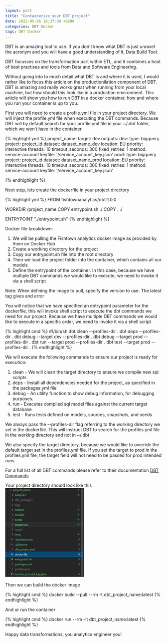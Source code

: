 ```yaml
---
layout: post
title: "Containerize your DBT project"
date: 2022-05-06 10:37:00 +0200
categories: DBT Docker
tags: DBT Docker
---
```

DBT is an amazing tool to use. If you don't know what DBT is just unravel the acronym and you will have a good understanding of it, Data Build Tool.

DBT focusses on the transformation part within ETL, and it combines a host of best practises and tools from Data and Software Engineering.

Without going into to much detail what DBT is and where it is used, I would rather like to focus this article on the productionilation component of DBT. DBT is amazing and really works great when running from your local machine, but how should this look like in a production environment. This article will show you how to run DBT in a docker container, how and where you run your container is up to you.

First you will need to create a profile.yml file in your project directory. We will inject the profile.yml file when executing the DBT commands. Because DBT will by default search for your profile.yml file in your ~/.dbt folder, which we won’t have in the container.

{% highlight yml %}
project_name:
  target: dev
  outputs:
    dev:
      type: bigquery
      project: project_id
      dataset: dataset_name_dev
      location: EU
      priority: interactive
      threads: 10
      timeout_seconds: 300
      fixed_retries: 1
      method: service-account
      keyfile: '/service_account_key.json'
    prod:
      type: bigquery
      project: project_id
      dataset: dataset_name_prod
      location: EU
      priority: interactive
      threads: 10
      timeout_seconds: 300
      fixed_retries: 1
      method: service-account
      keyfile: '/service_account_key.json'
  

{% endhighlight %}

Next step, lets create the dockerfile in your project directory

{% highlight yml %}
FROM fishtownanalytics/dbt:1.0.0

WORKDIR /project_name
COPY entrypoint.sh ./
COPY . ./

ENTRYPOINT "./entrypoint.sh"
{% endhighlight %}

Docker file breakdown:
1. We will be pulling the Fishtown analytics docker image as provided by them on Docker Hub 
2. Create a working directory for the project
3. Copy our entrypoint.sh file into the root directory
4. Then we load the project folder into the container, which contains all our models
5. Define the entrypoint of the container. In this case, because we have multiple DBT commands we would like to execute, we need to invoke it via a shell script

Note:
When defining the image to pull, specify the version to use. The latest tag gives and error

You will notice that we have specified an entrypoint parameter for the dockerfile, this will invoke shell script to execute the dbt commands we need for our project. Because we have multiple DBT commands we would like to execute in a specific order, we need to invoke it via a shell script

{% highlight cmd %}
#!/bin/sh
dbt clean --profiles-dir . 
dbt deps --profiles-dir . 
dbt debug --target dev --profiles-dir .
dbt debug --target prod --profiles-dir .
dbt run --target prod --profiles-dir .
dbt test --target prod --profiles-dir .
{% endhighlight %}

We will execute the following commands to ensure our project is ready for execution:
1. clean - We will clean the target directory to ensure we compile new sql scripts
1. deps  - Install all dependencies needed for the project, as specified in the packages.yml file
1. debug - An utility function to show debug information, for debugging purposes.
1. run   - Executes compiled sql model files against the current target database
1. test  - Runs tests defined on models, sources, snapshots, and seeds

We always pass the --profiles-dir flag referring to the working directory we set in the dockerfile. This will instruct DBT to search for the profiles.yml file in the working directory and not in ~/.dbt

We also specify the target directory, because we would like to override the default target set in the profiles.yml file. If you set the target to prod in the profiles.yml file, the target field will not need to be passed for prod intended runs

For a full list of all DBT commands please refer to their documentation [DBT Commands](https://docs.getdbt.com/reference/dbt-commands)

Your project directory should look like this
<img src="/assets/res/blogData/dbt/dbt_docker_project_layout.PNG" width="50%">

Then we can build the docker image

{% highlight cmd %}
docker build --pull --rm -t dbt_project_name:latest
{% endhighlight %}

And or run the container

{% highlight cmd %}
docker run --rm -it dbt_project_name:latest
{% endhighlight %}

Happy data transformations, you analytics engineer you!